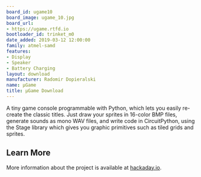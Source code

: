 ```yaml
---
board_id: ugame10
board_image: ugame_10.jpg
board_url:
- https://ugame.rtfd.io
bootloader_id: trinket_m0
date_added: 2019-03-12 12:00:00
family: atmel-samd
features:
- Display
- Speaker
- Battery Charging
layout: download
manufacturer: Radomir Dopieralski
name: µGame
title: µGame Download
---
```


A tiny game console programmable with Python, which lets you easily re-create
the classic titles. Just draw your sprites in 16-color BMP files, generate
sounds as mono WAV files, and write code in CircuitPython, using the Stage
library which gives you graphic primitives such as tiled grids and sprites.

## Learn More
More information about the project is available at [hackaday.io](https://hackaday.io/project/27629-ugame).
